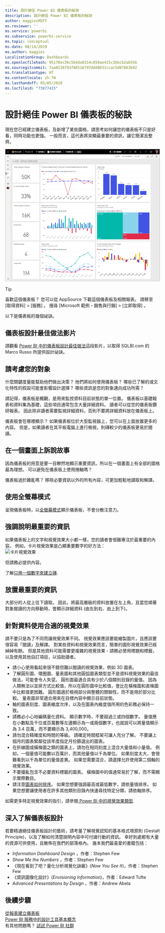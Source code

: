 ```yaml
---
title: 設計絕佳 Power BI 儀表板的秘訣
description: 設計絕佳 Power BI 儀表板的秘訣
author: maggiesMSFT
ms.reviewer: ''
ms.service: powerbi
ms.subservice: powerbi-service
ms.topic: conceptual
ms.date: 08/14/2019
ms.author: maggies
LocalizationGroup: Dashboards
ms.openlocfilehash: 95170ec36c5b4da0314c858ae415c3bbcb2ab556
ms.sourcegitcommit: 7aa0136f93f88516f97ddd8031ccac5d07863b92
ms.translationtype: HT
ms.contentlocale: zh-TW
ms.lasthandoff: 05/05/2020
ms.locfileid: "73877415"
---
```

# <a name="tips-for-designing-a-great-power-bi-dashboard"></a>設計絕佳 Power BI 儀表板的秘訣
現在您已經建立儀表板，及新增了某些圖格，請思考如何讓您的儀表板不只是好看，同時功能也更強。 一般而言，這代表將突顯最重要的資訊，讓它簡潔且整齊。

![行銷和銷售範例儀表板](media/service-dashboards-design-tips/power-bi-marketing-sample-dashboard.png)

> [!TIP]
> 喜歡這個儀表板？ 您可以從 AppSource 下載這個儀表板及相關報表。 請移至 [取得資料]   > [服務]  。 搜尋 [Microsoft 範例 - 銷售與行銷]   > [立即取得]  。

以下是儀表板的幾個祕訣。

## <a name="dashboard-design-best-practices-video"></a>儀表板設計最佳做法影片

請觀看 [Power BI 中的儀表板設計最佳做法](https://www.youtube.com/watch?v=-tdkUYrzrio)這段影片，以取得 SQLBI.com 的 Marco Russo 所提供設計祕訣。

## <a name="consider-your-audience"></a>請考慮您的對象
什麼關鍵度量能幫助他們做出決策？ 他們將如何使用儀表板？ 哪些已了解的或文化特性的假設可能會影響設計選擇？ 哪些資訊是您的對象邁向成功所需？

請記得，儀表板是概觀，是用來監控資料目前狀態的單一位置。 儀表板以基礎報表和資料集為基礎，這些項目通常包含大量詳細資料。 讀者可以從您的儀表板鑽研報表。 因此除非讀者需要監視詳細資料，否則不要將詳細資料放在儀表板上。

儀表板會在哪裡顯示？ 如果儀表板位於大型監視器上，您可以在上面放置更多的內容。 但是，如果讀者在其平板電腦上進行檢視，則磚較少的儀表板更易於閱讀。

## <a name="tell-a-story-on-one-screen"></a>在一個畫面上訴說故事
因為儀表板的用意是要一目瞭然地顯示重要資訊，所以在一個畫面上有全部的圖格最為理想。 可以避免在儀表板上使用捲軸嗎？

儀表板過於雜亂嗎？  移除必要資訊以外的所有內容，可更加輕鬆地讀取和解譯。

## <a name="make-use-of-full-screen-mode"></a>使用全螢幕模式
呈現儀表板時，以[全螢幕模式](consumer/end-user-focus.md)顯示儀表板，不會分散注意力。

## <a name="accent-the-most-important-information"></a>強調說明最重要的資訊
如果儀表板上的文字和視覺效果大小都一樣，您的讀者會很難專注於最重要的內容。 例如，卡片視覺效果是凸顯重要數字的好方法：  
![卡片視覺效果](media/service-dashboards-design-tips/pbi_card.png)

但請務必提供內容。  

了解[只用一個數字來建立磚](visuals/power-bi-visualization-card.md).

## <a name="place-the-most-important-information"></a>放置最重要的資訊
大部分的人從上往下讀取。 因此，將最高層級的資料放置在左上角，且當您順著對象閱讀的方向移動時，會顯示詳細資料 (由左到右、由上到下)。

## <a name="use-the-right-visualization-for-the-data"></a>針對資料使用合適的視覺效果
請不要只是為了不同而讓視覺效果不同。  視覺效果應該要能繪製圖片，且應該要很容易「閱讀」及解譯。  對某些資料和視覺效果而言，簡單的圖形視覺效果已經綽綽有餘。 但是其他資料可能需要更複雜的視覺效果 - 請務必使用標題和標籤，以及使用其他自訂項目，以協助讀者。  

* 請小心使用看起來很不錯但難以閱讀的視覺效果，例如 3D 圖表。 
* 了解圓形圖、環圈圖、量表圖和其他圓弧圖表類型並不是資料視覺效果的最佳做法，可能會令人失望。 圓形圖最適合具有少於八個類別目錄的量值。 因為人類無法以並排方式比較值，所以在圓形圖中比較值，會比在橫條圖和直條圖中比較值更困難。 圓形圖適於檢視部分與整體的關聯性，而不是用於部分比較。 量表圖非常適合用來在目標內容中顯示目前狀態。
* 軸的圖表刻度、圖表維度次序，以及在圖表內維度值所用的色彩務必保持一致。
* 請務必小心地編碼量化資料。 顯示數字時，不要超過三或四個數字。 量值應在小數點及千位或百萬數等左邊顯示為一或兩個數字，也就說可以將量值顯示為 3.4 百萬，而不要顯示為 3,400,000。
* 請勿混合精確度和時間的等級。 請確定時間框架可讓人充分了解。 不要讓上個月的圖表緊鄰從該年度指定月份篩選出的圖表。
* 在折線圖或橫條圖之類的圖表上，請勿在相同刻度上混合大量值和小量值。 例如，一個量值可能數以百萬計，而其他量值以千為單位。 如果刻度太大，會很難看到以千為單位的量值差異。 如果您需要混合，請選擇允許使用第二個軸的視覺效果。
* 不要擾亂包含不必要資料標籤的圖表。 橫條圖中的值通常易於了解，而不需顯示實際數目。
* 請注意[圖表如何排序](consumer/end-user-change-sort.md)。 如果您想要強調最高或最低數字，請依量值排序。 如果您想要讓使用者在許多其他類別目錄內快速尋找特定分類，請依軸排序。  

如需更多特定視覺效果的指引，請參閱[ Power BI 中的視覺效果類型](visuals/power-bi-visualization-types-for-reports-and-q-and-a.md).  

## <a name="learn-more-about-dashboard-design"></a>深入了解儀表板設計
若要精通絕佳儀表板設計的藝術，請考量了解視覺認知的基本格式塔原則 (Gestalt Principle)，以及了解如何清楚說明內容中可付諸行動的資訊。 幸好到處都有大量的資源可供使用，且散佈在我們的部落格內。 幾本我們最喜愛的書籍包括：

* *Information Dashboard Design* ，作者：Stephen Few  
* *Show Me the Numbers* ，作者：Stephen Few  
* 《現在看到了吧？量化分析視覺化訣竅》(*Now You See It*)，作者：Stephen Few  
* 《資訊圖像化設計》(*Envisioning Information*)，作者：Edward Tufte  
* *Advanced Presentations by Design* ，作者：Andrew Abela   

## <a name="next-steps"></a>後續步驟
[從報表建立儀表板](service-dashboard-create.md)  
[Power BI 服務中的設計工具基本概念](service-basic-concepts.md)  
有其他問題嗎？ [試試 Power BI 社群](https://community.powerbi.com/)
